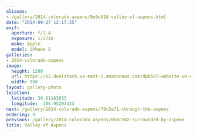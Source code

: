 ```yaml
---
aliases:
- /gallery/2014-colorado-aspens/9e9e818-valley-of-aspens.html
date: "2014-09-27 12:17:35"
exif:
  aperture: f/2.4
  exposure: 1/2710
  make: Apple
  model: iPhone 5
galleries:
- 2014-colorado-aspens
image:
  height: 1280
  url: https://s3.dualstack.us-east-1.amazonaws.com/dpb587-website-us-east-1/asset/gallery/2014-colorado-aspens/9e9e818-valley-of-aspens~1280.jpg
  width: 960
layout: gallery-photo
location:
  latitude: 39.61103833
  longitude: -105.95203333
next: /gallery/2014-colorado-aspens/79c5a71-through-the-aspens
ordering: 4
previous: /gallery/2014-colorado-aspens/0b8c502-surrounded-by-aspens
title: Valley of Aspens
---
```

